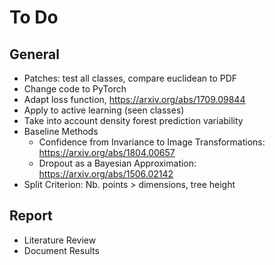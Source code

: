 # To Do
## General
- Patches: test all classes, compare euclidean to PDF
- Change code to PyTorch 
- Adapt loss function, https://arxiv.org/abs/1709.09844
- Apply to active learning (seen classes)
- Take into account density forest prediction variability
- Baseline Methods
    - Confidence from Invariance to Image Transformations: https://arxiv.org/abs/1804.00657
    - Dropout as a Bayesian Approximation: https://arxiv.org/abs/1506.02142
- Split Criterion: Nb. points > dimensions, tree height


## Report
- Literature Review
- Document Results


